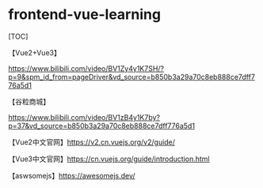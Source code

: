 # frontend-vue-learning

[TOC]

【Vue2+Vue3】

https://www.bilibili.com/video/BV1Zy4y1K7SH/?p=9&spm_id_from=pageDriver&vd_source=b850b3a29a70c8eb888ce7dff776a5d1

【谷粒商城】

https://www.bilibili.com/video/BV1zB4y1K7by?p=37&vd_source=b850b3a29a70c8eb888ce7dff776a5d1



【Vue2中文官网】https://v2.cn.vuejs.org/v2/guide/

【Vue3中文官网】https://cn.vuejs.org/guide/introduction.html

【aswsomejs】https://awesomejs.dev/
